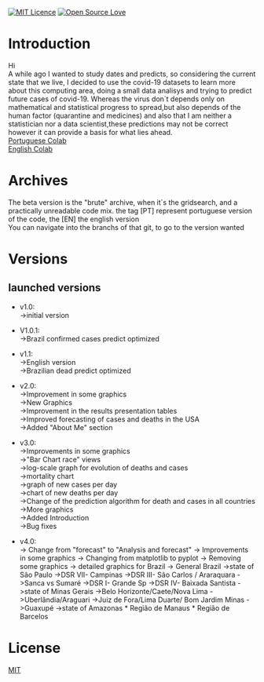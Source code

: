 [![MIT Licence](https://badges.frapsoft.com/os/mit/mit.svg?v=103)](https://opensource.org/licenses/mit-license.php)
[![Open Source Love](https://badges.frapsoft.com/os/v1/open-source.png?v=103)](https://github.com/ellerbrock/open-source-badges/)

# Introduction

Hi\
A while ago I wanted to study dates and predicts, so  considering the current state that we live, I decided to use the covid-19 datasets 
to learn more about this computing area, doing a small data analisys and trying to predict future cases of covid-19. Whereas the
virus don´t depends only on mathematical and statistical progress to spread,but  also depends of the human factor (quarantine
and medicines) and also that I am neither a statistician nor a data scientist,these predictions may not be correct
however it can provide a basis for what lies ahead.\
[Portuguese Colab ](https://colab.research.google.com/drive/1XLlsxideUs9fW70iAguKt_t4kq_eeW_0)\
[English Colab](https://bit.ly/2yWgCE7)
# Archives
The beta version is the "brute" archive, when it´s the gridsearch, and a practically unreadable code mix.
the tag [PT] represent portuguese version of the code, the [EN] the english version\
You can navigate into the branchs of that git, to go to the version wanted
# Versions
## launched versions
* v1.0:\
->initial version
* V1.0.1:\
->Brazil confirmed cases predict optimized
* v1.1:\
->English version\
->Brazilian dead predict optimized
* v2.0:\
->Improvement in some graphics\
->New Graphics\
->Improvement in the results presentation tables\
->Improved forecasting of cases and deaths in the USA\
->Added "About Me" section
* v3.0:\
->Improvements in some graphics\
->"Bar Chart race" views\
->log-scale graph for evolution of deaths and cases\
->mortality chart\
->graph of new cases per day\
->chart of new deaths per day\
->Change of the prediction algorithm for death and cases in all countries\
->More graphics\
->Added Introduction\
->Bug fixes

* v4.0:\
-> Change from "forecast" to "Analysis and forecast"
-> Improvements in some graphics
-> Changing from matplotlib to pyplot
-> Removing some graphics
-> detailed graphics for Brazil
   -> General Brazil
   ->state of São Paulo
       ->DSR VII- Campinas
       ->DSR III- São Carlos / Araraquara
           ->Sanca vs Sumaré
       ->DSR I- Grande Sp
       ->DSR IV- Baixada Santista
   ->state of Minas Gerais
       ->Belo Horizonte/Caete/Nova Lima
       ->Uberlândia/Araguari 
       ->Juiz de Fora/Lima Duarte/ Bom Jardim Minas
       ->Guaxupé
   ->state of Amazonas
       * Região de Manaus
       * Região de Barcelos 


# License
[MIT](https://choosealicense.com/licenses/mit/)

